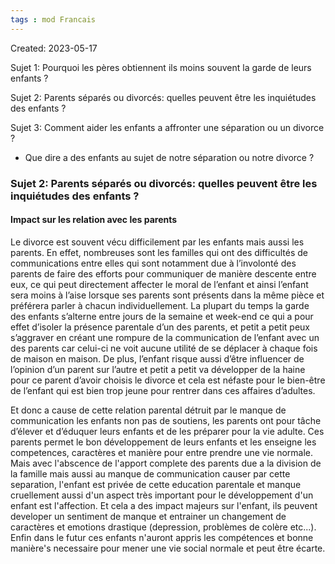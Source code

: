 ```yaml
---
tags : mod Francais
---
```

Created: 2023-05-17

Sujet 1: Pourquoi les pères obtiennent ils moins souvent la garde de leurs enfants ?

Sujet 2: Parents séparés ou divorcés: quelles peuvent être les inquiétudes des enfants ?

Sujet 3: Comment aider les enfants a affronter une séparation ou un divorce ?

- Que dire a des enfants au sujet de notre séparation ou notre divorce ?

### **Sujet 2:** Parents séparés ou divorcés: quelles peuvent être les inquiétudes des enfants ?

#### Impact sur les relation avec les parents 


Le divorce est souvent vécu difficilement par les enfants mais aussi les parents. En effet, nombreuses sont les familles qui ont des difficultés de communications entre elles qui sont notamment due à l’involonté des parents de faire des efforts pour communiquer de manière descente entre eux, ce qui peut directement affecter le moral de l’enfant et ainsi l’enfant sera moins à l’aise lorsque ses parents sont présents dans la même pièce et préférera parler à chacun individuellement. La plupart du temps la garde des enfants s’alterne entre jours de la semaine et week-end ce qui a pour effet d’isoler la présence parentale d’un des parents, et petit a petit peux s’aggraver en créant une rompure de la communication de l’enfant avec un des parents car celui-ci ne voit aucune utilité de se déplacer à chaque fois de maison en maison. De plus, l’enfant risque aussi d’être influencer de l’opinion d’un parent sur l’autre et petit a petit va développer de la haine pour ce parent d’avoir choisis le divorce et cela est néfaste pour le bien-être de l’enfant qui est bien trop jeune pour rentrer dans ces affaires d’adultes.

Et donc a cause de cette relation parental détruit par le manque de communication les enfants non pas de soutiens, les parents ont pour tâche d’élever et d’éduquer leurs enfants et de les préparer pour la vie adulte. Ces parents permet le bon développement de leurs enfants et les enseigne les competences, caractères et manière pour entre prendre une vie normale. Mais avec l'abscence de l'apport complete des parents due a la division de la famille mais aussi au manque de communication causer par cette separation, l'enfant est privée de cette education parentale et manque cruellement aussi d'un aspect très important pour le développement d'un enfant est l'affection. Et cela a des impact majeurs sur l'enfant, ils peuvent developer un sentiment de manque et entrainer un changement de caractères et emotions drastique (depression, problèmes de colère etc...). Enfin dans le futur ces enfants n'auront appris les compétences et bonne manière's necessaire pour mener une vie social normale et peut être écarte.